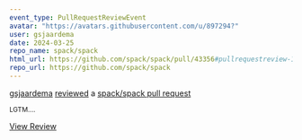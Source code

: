 ```yaml
---
event_type: PullRequestReviewEvent
avatar: "https://avatars.githubusercontent.com/u/897294?"
user: gsjaardema
date: 2024-03-25
repo_name: spack/spack
html_url: https://github.com/spack/spack/pull/43356#pullrequestreview-1958965500
repo_url: https://github.com/spack/spack
---
```


<a href='https://github.com/gsjaardema' target='_blank'>gsjaardema</a> <a href='https://github.com/spack/spack/pull/43356#pullrequestreview-1958965500' target='_blank'>reviewed</a> a <a href='https://github.com/spack/spack/pull/43356' target='_blank'>spack/spack pull request</a>

<small>LGTM....</small>

<a href='https://github.com/spack/spack/pull/43356#pullrequestreview-1958965500' target='_blank'>View Review</a>